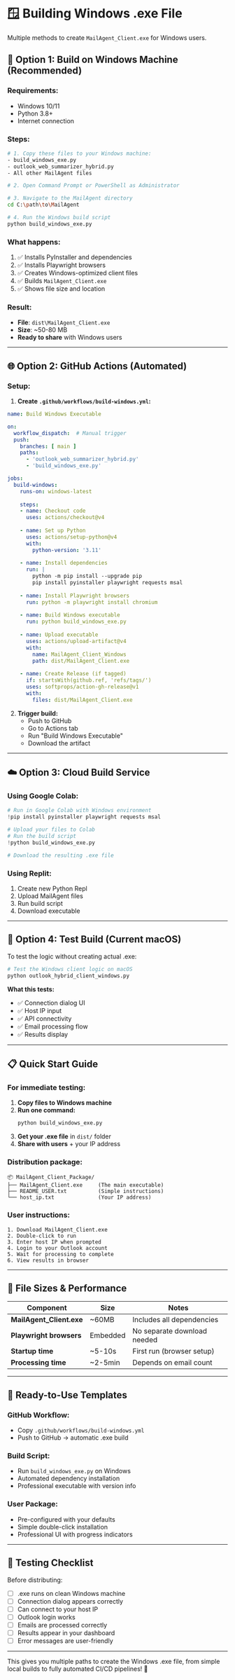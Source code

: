 # 🪟 Building Windows .exe File

Multiple methods to create `MailAgent_Client.exe` for Windows users.

## 🚀 **Option 1: Build on Windows Machine (Recommended)**

### **Requirements:**
- Windows 10/11 
- Python 3.8+
- Internet connection

### **Steps:**

```bash
# 1. Copy these files to your Windows machine:
- build_windows_exe.py
- outlook_web_summarizer_hybrid.py  
- All other MailAgent files

# 2. Open Command Prompt or PowerShell as Administrator

# 3. Navigate to the MailAgent directory
cd C:\path\to\MailAgent

# 4. Run the Windows build script
python build_windows_exe.py
```

### **What happens:**
1. ✅ Installs PyInstaller and dependencies
2. ✅ Installs Playwright browsers  
3. ✅ Creates Windows-optimized client files
4. ✅ Builds `MailAgent_Client.exe`
5. ✅ Shows file size and location

### **Result:**
- **File**: `dist\MailAgent_Client.exe` 
- **Size**: ~50-80 MB
- **Ready to share** with Windows users

---

## 🌐 **Option 2: GitHub Actions (Automated)**

### **Setup:**

1. **Create `.github/workflows/build-windows.yml`:**

```yaml
name: Build Windows Executable

on:
  workflow_dispatch:  # Manual trigger
  push:
    branches: [ main ]
    paths: 
      - 'outlook_web_summarizer_hybrid.py'
      - 'build_windows_exe.py'

jobs:
  build-windows:
    runs-on: windows-latest
    
    steps:
    - name: Checkout code
      uses: actions/checkout@v4
      
    - name: Set up Python
      uses: actions/setup-python@v4
      with:
        python-version: '3.11'
        
    - name: Install dependencies
      run: |
        python -m pip install --upgrade pip
        pip install pyinstaller playwright requests msal
        
    - name: Install Playwright browsers
      run: python -m playwright install chromium
      
    - name: Build Windows executable
      run: python build_windows_exe.py
      
    - name: Upload executable
      uses: actions/upload-artifact@v4
      with:
        name: MailAgent_Client_Windows
        path: dist/MailAgent_Client.exe
        
    - name: Create Release (if tagged)
      if: startsWith(github.ref, 'refs/tags/')
      uses: softprops/action-gh-release@v1
      with:
        files: dist/MailAgent_Client.exe
```

2. **Trigger build:**
   - Push to GitHub
   - Go to Actions tab
   - Run "Build Windows Executable" 
   - Download the artifact

---

## ☁️ **Option 3: Cloud Build Service**

### **Using Google Colab:**

```python
# Run in Google Colab with Windows environment
!pip install pyinstaller playwright requests msal

# Upload your files to Colab
# Run the build script
!python build_windows_exe.py

# Download the resulting .exe file
```

### **Using Replit:**
1. Create new Python Repl
2. Upload MailAgent files  
3. Run build script
4. Download executable

---

## 🧪 **Option 4: Test Build (Current macOS)**

To test the logic without creating actual .exe:

```bash
# Test the Windows client logic on macOS
python outlook_hybrid_client_windows.py
```

**What this tests:**
- ✅ Connection dialog UI  
- ✅ Host IP input
- ✅ API connectivity
- ✅ Email processing flow
- ✅ Results display

---

## 📋 **Quick Start Guide**

### **For immediate testing:**

1. **Copy files to Windows machine**
2. **Run one command:**
   ```cmd
   python build_windows_exe.py
   ```
3. **Get your .exe file** in `dist/` folder
4. **Share with users** + your IP address

### **Distribution package:**
```
📦 MailAgent_Client_Package/
├── MailAgent_Client.exe     (The main executable)
├── README_USER.txt          (Simple instructions)
└── host_ip.txt              (Your IP address)
```

### **User instructions:**
```
1. Download MailAgent_Client.exe
2. Double-click to run
3. Enter host IP when prompted
4. Login to your Outlook account
5. Wait for processing to complete
6. View results in browser
```

---

## 🔧 **File Sizes & Performance**

| Component | Size | Notes |
|-----------|------|-------|
| **MailAgent_Client.exe** | ~60MB | Includes all dependencies |
| **Playwright browsers** | Embedded | No separate download needed |
| **Startup time** | ~5-10s | First run (browser setup) |
| **Processing time** | ~2-5min | Depends on email count |

---

## 🚀 **Ready-to-Use Templates**

### **GitHub Workflow:**
- Copy `.github/workflows/build-windows.yml` 
- Push to GitHub → automatic .exe build

### **Build Script:**
- Run `build_windows_exe.py` on Windows
- Automated dependency installation
- Professional executable with version info

### **User Package:**
- Pre-configured with your defaults
- Simple double-click installation
- Professional UI with progress indicators

---

## 🎯 **Testing Checklist**

Before distributing:

- [ ] .exe runs on clean Windows machine
- [ ] Connection dialog appears correctly  
- [ ] Can connect to your host IP
- [ ] Outlook login works
- [ ] Emails are processed correctly
- [ ] Results appear in your dashboard
- [ ] Error messages are user-friendly

---

This gives you multiple paths to create the Windows .exe file, from simple local builds to fully automated CI/CD pipelines! 🎉 